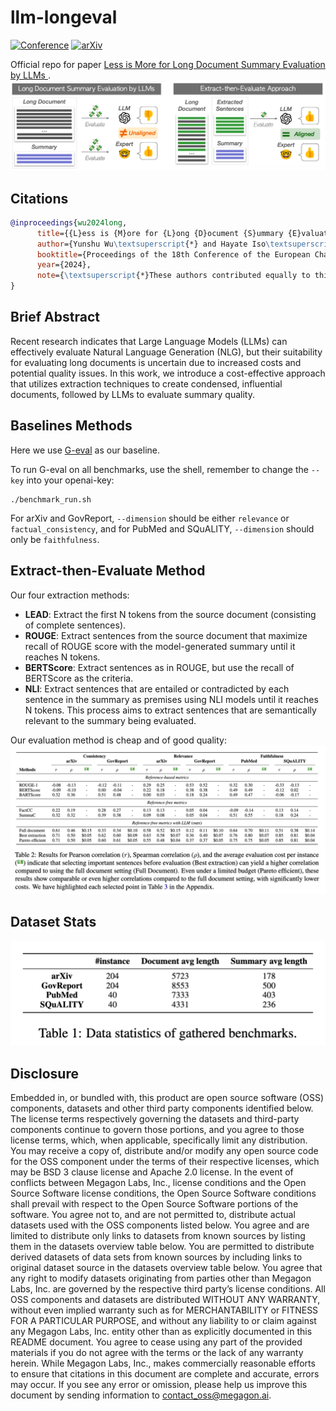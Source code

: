 # llm-longeval
[![Conference](https://img.shields.io/badge/eacl-2024-red)]()
[![arXiv](https://img.shields.io/badge/arxiv-2309.07382-success)](https://arxiv.org/abs/2309.07382)

Official repo for paper [Less is More for Long Document Summary Evaluation by LLMs
](https://arxiv.org/abs/2309.07382). 
![overall](./figs/overall.png)

## Citations
```bibtex
@inproceedings{wu2024long,
      title={{L}ess is {M}ore for {L}ong {D}ocument {S}ummary {E}valuation by {LLM}s}, 
      author={Yunshu Wu\textsuperscript{*} and Hayate Iso\textsuperscript{*} and Pouya Pezeshkpour and Nikita Bhutani and Estevam Hruschka},
      booktitle={Proceedings of the 18th Conference of the European Chapter of the Association for Computational Linguistics},
      year={2024},
      note={\textsuperscript{*}These authors contributed equally to this work.},
}
```

## Brief Abstract
Recent research indicates that Large Language Models (LLMs) can effectively evaluate Natural Language Generation (NLG), but their suitability for evaluating long documents is uncertain due to increased costs and potential quality issues. In this work, we introduce a cost-effective approach that utilizes extraction techniques to create condensed, influential documents, followed by LLMs to evaluate summary quality.

## Baselines Methods
Here we use [G-eval](https://arxiv.org/abs/2303.16634) as our baseline. 

To run G-eval on all benchmarks, use the shell, remember to change the ```--key``` into your openai-key: 
```
./benchmark_run.sh 
```

For arXiv and GovReport, ```--dimension``` should be either ```relevance``` or ```factual_consistency```, and for PubMed and SQuALITY, ```--dimension``` should only be ```faithfulness```.

## Extract-then-Evaluate Method
Our four extraction methods:
- **LEAD**: Extract the first N tokens from the source document (consisting of complete sentences).
- **ROUGE**: Extract sentences from the source document that maximize recall of ROUGE score with the model-generated summary until it reaches N tokens.
- **BERTScore**: Extract sentences as in ROUGE, but use the recall of BERTScore as the criteria.
- **NLI**: Extract sentences that are entailed or contradicted by each sentence in the summary as premises using NLI models until it reaches N tokens. This process aims to extract sentences that are semantically relevant to the summary being evaluated.

Our evaluation method is cheap and of good quality:
![main-table](./figs/main_table.png)

## Dataset Stats
![data_stats](./figs/data_stats.png)

## Disclosure 
Embedded in, or bundled with, this product are open source software (OSS) components, datasets and other third party components identified below. The license terms respectively governing the datasets and third-party components continue to govern those portions, and you agree to those license terms, which, when applicable, specifically limit any distribution. You may receive a copy of, distribute and/or modify any open source code for the OSS component under the terms of their respective licenses, which may be BSD 3 clause license and Apache 2.0 license. In the event of conflicts between Megagon Labs, Inc., license conditions and the Open Source Software license conditions, the Open Source Software conditions shall prevail with respect to the Open Source Software portions of the software. 
You agree not to, and are not permitted to, distribute actual datasets used with the OSS components listed below. You agree and are limited to distribute only links to datasets from known sources by listing them in the datasets overview table below. You are permitted to distribute derived datasets of data sets from known sources by including links to original dataset source in the datasets overview table below. You agree that any right to modify datasets originating from parties other than Megagon Labs, Inc. are governed by the respective third party’s license conditions. 
All OSS components and datasets are distributed WITHOUT ANY WARRANTY, without even implied warranty such as for MERCHANTABILITY or FITNESS FOR A PARTICULAR PURPOSE, and without any liability to or claim against any Megagon Labs, Inc. entity other than as explicitly documented in this README document. You agree to cease using any part of the provided materials if you do not agree with the terms or the lack of any warranty herein.
While Megagon Labs, Inc., makes commercially reasonable efforts to ensure that citations in this document are complete and accurate, errors may occur. If you see any error or omission, please help us improve this document by sending information to contact_oss@megagon.ai.